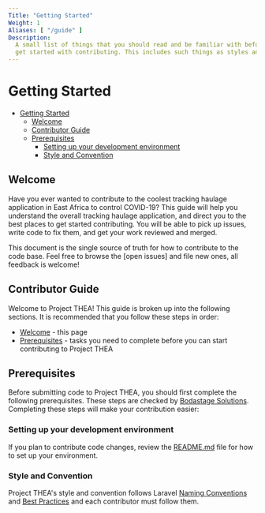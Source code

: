 ```yaml
---
Title: "Getting Started"
Weight: 1
Aliases: [ "/guide" ]
Description:
  A small list of things that you should read and be familiar with before you
  get started with contributing. This includes such things as styles and conventions, familiarizing yourself with setting up your development environment, and more.
---
```


# Getting Started

- [Getting Started](#getting-started)
  - [Welcome](#welcome)
  - [Contributor Guide](#contributor-guide)
  - [Prerequisites](#prerequisites)
    - [Setting up your development environment](#setting-up-your-development-environment)
    - [Style and Convention](#style-and-convention)

## Welcome

Have you ever wanted to contribute to the coolest tracking haulage application in East Africa to 
control COVID-19?
This guide will help you understand the overall tracking haulage application, 
and direct you to the best places to get started contributing. You will be able 
to pick up issues, write code to fix them, and get your work reviewed and merged.

This document is the single source of truth for how to contribute to the code base. 
Feel free to browse the [open issues] and file new ones, all feedback is welcome!

## Contributor Guide

Welcome to Project THEA! This guide is broken up into the following sections.
It is recommended that you follow these steps in order:

- [Welcome](#welcome) - this page 
- [Prerequisites](#prerequisites) - tasks you need to complete before 
you can start contributing to Project THEA

## Prerequisites

Before submitting code to Project THEA, you should first complete the following
prerequisites. These steps are checked by [Bodastage Solutions](https://www.bodastage.com).  Completing these steps will make your contribution easier:

### Setting up your development environment

If you plan to contribute code changes, review the [README.md](https://github.com/project-thea/project-thea-server/blob/master/README.md) file for how to set up your environment.

### Style and Convention

Project THEA's style and convention follows Laravel [Naming Conventions](https://webdevetc.com/blog/laravel-naming-conventions/) and [Best Practices](https://github.com/alexeymezenin/laravel-best-practices) and each contributor must follow them.
